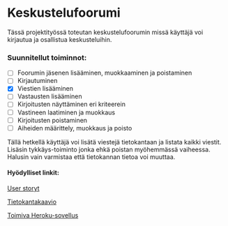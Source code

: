 # Keskustelufoorumi
Tässä projektityössä toteutan keskustelufoorumin missä käyttäjä voi kirjautua ja osallistua keskusteluihin.

### Suunnitellut toiminnot:

* [ ] Foorumin jäsenen lisääminen, muokkaaminen ja poistaminen
* [ ] Kirjautuminen
* [x] Viestien lisääminen
* [ ] Vastausten lisääminen
* [ ] Kirjoitusten näyttäminen eri kriteerein
* [ ] Vastineen laatiminen ja muokkaus
* [ ] Kirjoitusten poistaminen
* [ ] Aiheiden määrittely, muokkaus ja poisto

Tällä hetkellä käyttäjä voi lisätä viestejä tietokantaan ja listata kaikki viestit. Lisäsin tykkäys-toiminto jonka ehkä poistan myöhemmässä vaiheessa. Halusin vain varmistaa että tietokannan tietoa voi muuttaa.

#### Hyödylliset linkit:
[User storyt](https://github.com/H4m5t3r/Keskustelufoorumi/blob/master/documentation/User%20stories.md)

[Tietokantakaavio](https://github.com/H4m5t3r/Keskustelufoorumi/blob/master/documentation/Tietokantakaavio.png)

[Toimiva Heroku-sovellus](https://tsoha-k2020-keskustelufoorumi.herokuapp.com/)